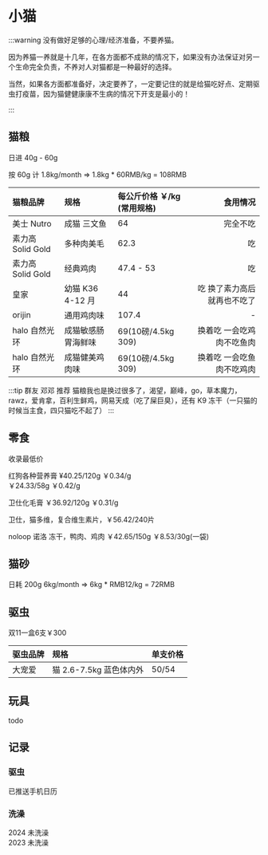 # 小猫

:::warning 没有做好足够的心理/经济准备，不要养猫。

因为养猫一养就是十几年，在各方面都不成熟的情况下，如果没有办法保证对另一个生命完全负责，不养对人对猫都是一种最好的选择。

当然，如果各方面都准备好，决定要养了，一定要记住的就是给猫吃好点、定期驱虫打疫苗，因为猫健健康康不生病的情况下开支是最小的！

:::

## 猫粮

日进 40g - 60g

按 60g 计 1.8kg/month => 1.8kg * 60RMB/kg = 108RMB

| 猫粮品牌          | 规格             | 每公斤价格 ￥/kg (常用规格)| 食用情况 |
| :---------------- | :--------------- | :--------------- |----:|
| 美士 Nutro        | 成猫 三文鱼      | 64               | 完全不吃|
| 素力高 Solid Gold | 多种肉美毛       | 62.3             | 吃|
| 素力高 Solid Gold | 经典鸡肉         | 47.4 - 53        | 吃|
| 皇家              | 幼猫 K36 4-12 月 | 44               | 吃 换了素力高后就再也不吃了|
|orijin|通用鸡肉味|107.4|-|
|halo 自然光环|成猫敏感肠胃海鲜味|69(10磅/4.5kg 309)|换着吃 一会吃鸡肉不吃鱼肉|
|halo 自然光环|成猫健美鸡肉味|69(10磅/4.5kg 309)|换着吃 一会吃鱼肉不吃鸡肉|

:::tip 群友 邓邓 推荐
猫粮我也是换过很多了，渴望，巅峰，go，草本魔力，rawz，爱肯拿，百利生鲜鸡，网易天成（吃了屎巨臭），还有 K9 冻干（一只猫的时候当主食，四只猫吃不起了）
:::

## 零食

收录最低价

红狗各种营养膏 ¥40.25/120g ￥0.34/g  
￥24.33/58g ￥0.42/g

卫仕化毛膏 ￥36.92/120g ￥0.31/g

卫仕，猫多维，复合维生素片，￥56.42/240片

noloop 诺洛 冻干，鸭肉、鸡肉 ￥42.65/150g ￥8.53/30g(一袋)

## 猫砂

日耗 200g 6kg/month => 6kg * RMB12/kg = 72RMB

<Cat />

## 驱虫

双11一盒6支￥300

| 驱虫品牌 | 规格                    | 单支价格 |
| :------- | :---------------------- | :------- |
| 大宠爱   | 猫 2.6-7.5kg 蓝色体内外 | 50/54     |

## 玩具

todo

## 记录

### 驱虫

已推送手机日历

### 洗澡

2024 未洗澡  
2023 未洗澡  

<script setup>
import Cat from '../.vitepress/components/Cat.vue'
</script>

